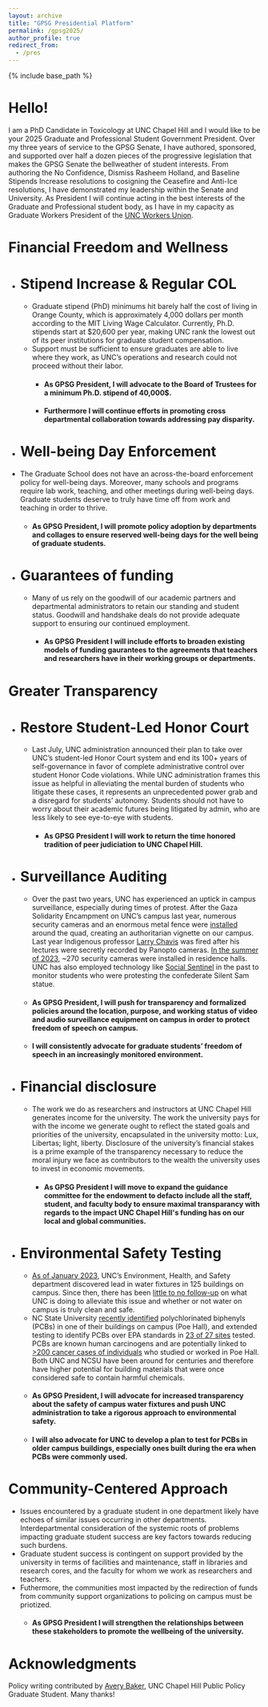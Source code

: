 ```yaml
---
layout: archive
title: "GPSG Presidential Platform"
permalink: /gpsg2025/
author_profile: true
redirect_from:
  - /pres
---
```


{% include base_path %}

Hello!
======
I am a PhD Candidate in Toxicology at UNC Chapel Hill and I would like to be your 2025 Graduate and Professional Student Government President. Over my three years of service to the GPSG Senate, I have authored, sponsored, and supported over half a dozen pieces of the progressive legislation that makes the GPSG Senate the bellweather of student interests. From authoring the No Confidence, Dismiss Rasheem Holland, and Baseline Stipends Increase resolutions to cosigning the Ceasefire and Anti-Ice resolutions, I have demonstrated my leadership within the Senate and University. As President I will continue acting in the best interests of the Graduate and Professional student body, as I have in my capacity as Graduate Workers President of the [UNC Workers Union](https://www.workersunionunc.com/). 


Financial Freedom and Wellness
======
* # Stipend Increase & Regular COL
  * Graduate stipend (PhD) minimums hit barely half the cost of living in Orange County, which is approximately 4,000 dollars per month according to the MIT Living Wage Calculator. Currently, Ph.D. stipends start at $20,600 per year, making UNC rank the lowest out of its peer institutions for graduate student compensation.
  * Support must be sufficient to ensure graduates are able to live where they work, as UNC’s operations and research could not proceed without their labor.
    * #### As GPSG President, I will advocate to the Board of Trustees for a minimum Ph.D. stipend of 40,000$.
    * #### Furthermore I will continue efforts in promoting cross departmental collaboration towards addressing pay disparity.
    
 * # Well-being Day Enforcement
  * The Graduate School does not have an across-the-board enforcement policy for well-being days. Moreover, many schools and programs require lab work, teaching, and other meetings during well-being days. Graduate students deserve to truly have time off from work and teaching in order to thrive.
    * #### As GPSG President, I will promote policy adoption by departments and collages to ensure reserved well-being days for the well being of graduate students.

 * # Guarantees of funding
   * Many of us rely on the goodwill of our academic partners and departmental administrators to retain our standing and student status. Goodwill and handshake deals do not provide adequate support to ensuring our continued employment.
     * #### As GPSG President I will include efforts to broaden existing models of funding gaurantees to the agreements that teachers and researchers have in their working groups or departments. 
  
Greater Transparency
======
* # Restore Student-Led Honor Court
  * Last July, UNC administration announced their plan to take over UNC’s student-led Honor Court system and end its 100+ years of self-governance in favor of complete administrative control over student Honor Code violations. While UNC administration frames this issue as helpful in alleviating the mental burden of students who litigate these cases, it represents an unprecedented power grab and a disregard for students’ autonomy. Students should not have to worry about their academic futures being litigated by admin, who are less likely to see eye-to-eye with students.
    * #### As GPSG President I will work to return the time honored tradition of peer judiciation to UNC Chapel Hill. 

* # Surveillance Auditing
  * Over the past two years, UNC has experienced an uptick in campus surveillance, especially during times of protest.  After the Gaza Solidarity Encampment on UNC’s campus last year, numerous security cameras and an enormous metal fence were [installed](https://www.dailytarheel.com/article/2024/05/university-protest-summary) around the quad, creating an authoritarian vignette on our campus. Last year Indigenous professor [Larry Chavis](https://www.dailytarheel.com/article/2024/07/university-larry-chavis) was fired after his lectures were secretly recorded by Panopto cameras. [In the summer of 2023](https://www.dailytarheel.com/article/2023/09/university-residence-hall-camera-installation-updates), ~270 security cameras were installed in residence halls. UNC has also employed technology like [Social Sentinel](https://www.dailytarheel.com/article/2024/09/opinion-satire-campus-cameras-big-brother) in the past to monitor students who were protesting the confederate Silent Sam statue. 
   * #### As GPSG President, I will push for transparency and formalized policies around the location, purpose, and working status of video and audio surveillance equipment on campus in order to protect freedom of speech on campus. 
   * #### I will consistently advocate for graduate students’ freedom of speech in an increasingly monitored environment.
      
* # Financial disclosure
  * The work we do as researchers and instructors at UNC Chapel Hill generates income for the university. The work the university pays for with the income we generate ought to reflect the stated goals and priorities of the university, encapsulated in the university motto: Lux, Libertas; light, liberty. Disclosure of the university’s financial stakes is a prime example of the transparency necessary to reduce the moral injury we face as contributors to the wealth the university uses to invest in economic movements.
    * #### As GPSG President I will move to expand the guidance committee for the endowment to defacto include all the staff, student, and faculty body to ensure maximal transparancy with regards to the impact UNC Chapel Hill's funding has on our local and global communities.
       
* # Environmental Safety Testing
  * [As of January 2023](https://www.dailytarheel.com/article/2023/01/university-lead-over-100-buildings), UNC’s Environment, Health, and Safety department discovered lead in water fixtures in 125 buildings on campus. Since then, there has been [little to no follow-up](https://www.dailytarheel.com/article/2024/09/opinion-lead-water-issue-not-fixed) on what UNC is doing to alleviate this issue and whether or not water on campus is truly clean and safe. 
  * NC State University [recently identified](https://www.technicianonline.com/news/nc-state-found-pcbs-in-2018-testing-of-poe-hall-d-h-hill-jr-library/article_d09785d2-dcfe-11ee-9534-8f6e58cca055.html) polychlorinated biphenyls (PCBs) in one of their buildings on campus (Poe Hall), and extended testing to identify PCBs over EPA standards in [23 of 27 sites](https://www.wral.com/story/pcbs-at-nc-state-dorms-library-classroom-buildings-test-positive/21632705/) tested. PCBs are known human carcinogens and are potentially linked to [>200 cancer cases of individuals](https://www.ccaej.com/) who studied or worked in Poe Hall. Both UNC and NCSU have been around for centuries and therefore have higher potential for building materials that were once considered safe to contain harmful chemicals.
   * #### As GPSG President, I will advocate for increased transparency about the safety of campus water fixtures and push UNC administration to take a rigorous approach to environmental safety.
   * #### I will also advocate for UNC to develop a plan to test for PCBs in older campus buildings, especially ones built during the era when PCBs were commonly used.

Community-Centered Approach
======
  * Issues encountered by a graduate student in one department likely have echoes of similar issues occurring in other departments. Interdepartmental consideration of the systemic roots of problems impacting graduate student success are key factors towards reducing such burdens. 
  * Graduate student success is contingent on support provided by the university in terms of facilities and maintenance, staff in libraries and research cores, and the faculty for whom we work as researchers and teachers.
  * Futhermore, the communities most impacted by the redirection of funds from community support organizations to policing on campus must be priotized.
    * #### As GPSG President I will strengthen the relationships between these stakeholders to promote the wellbeing of the university. 



Acknowledgments
======
Policy writing contributed by [Avery Baker](https://www.linkedin.com/in/avery-baker-975064205/), UNC Chapel Hill Public Policy Graduate Student. Many thanks! 
